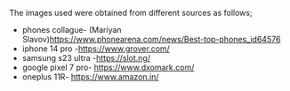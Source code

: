 The images used were obtained from different sources as follows;
-  phones collague- (Mariyan Slavov)https://www.phonearena.com/news/Best-top-phones_id64576
-  iphone 14 pro -https://www.grover.com/
-  samsung s23 ultra -https://slot.ng/
-  google pixel 7 pro- https://www.dxomark.com/
-  oneplus 11R- https://www.amazon.in/

